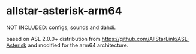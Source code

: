 # allstar-asterisk-arm64

NOT INCLUDED: configs, sounds and dahdi.

based on ASL 2.0.0+ distribution from <https://github.com/AllStarLink/ASL-Asterisk> and modified for the arm64 architecture.

